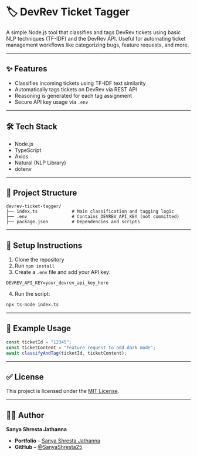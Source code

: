 # 🏷️ DevRev Ticket Tagger

A simple Node.js tool that classifies and tags DevRev tickets using basic NLP techniques (TF-IDF) and the DevRev API. Useful for automating ticket management workflows like categorizing bugs, feature requests, and more.

---

## ✨ Features

* Classifies incoming tickets using TF-IDF text similarity
* Automatically tags tickets on DevRev via REST API
* Reasoning is generated for each tag assignment
* Secure API key usage via `.env`

---

## 🛠️ Tech Stack

* Node.js
* TypeScript
* Axios
* Natural (NLP Library)
* dotenv

---

## 📁 Project Structure

```
devrev-ticket-tagger/
├── index.ts             # Main classification and tagging logic
├── .env                 # Contains DEVREV_API_KEY (not committed)
├── package.json         # Dependencies and scripts
```

---

## 🔧 Setup Instructions

1. Clone the repository
2. Run `npm install`
3. Create a `.env` file and add your API key:

```
DEVREV_API_KEY=your_devrev_api_key_here
```

4. Run the script:

```bash
npx ts-node index.ts
```

---

## 🔄 Example Usage

```ts
const ticketId = "12345";
const ticketContent = "Feature request to add dark mode";
await classifyAndTag(ticketId, ticketContent);
```

---

## ✅ License

This project is licensed under the [MIT License](LICENSE).

---

## 👩‍💻 Author

**Sanya Shresta Jathanna**

* **Portfolio** – [Sanya Shresta Jathanna](https://sanyashresta.netlify.app/)
* **GitHub** – [@SanyaShresta25](https://github.com/SanyaShresta25)
